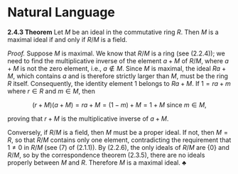 # Natural Language

**2.4.3 Theorem** Let $M$ be an ideal in the commutative ring $R$. Then $M$ is a maximal ideal if and only if $R/M$ is a field.

*Proof.* Suppose $M$ is maximal. We know that $R/M$ is a ring (see (2.2.4)); we need to find the multiplicative inverse of the element $a + M$ of $R/M$, where $a + M$ is not the zero element, i.e., $a \notin M$. Since $M$ is maximal, the ideal $Ra + M$, which contains $a$ and is therefore strictly larger than $M$, must be the ring $R$ itself. Consequently, the identity element $1$ belongs to $Ra + M$. If $1 = ra + m$ where $r \in R$ and $m \in M$, then

$$(r + M)(a + M) = ra + M = (1 - m) + M = 1 + M \text{ since } m \in M,$$

proving that $r + M$ is the multiplicative inverse of $a + M$.

Conversely, if $R/M$ is a field, then $M$ must be a proper ideal. If not, then $M = R$, so that $R/M$ contains only one element, contradicting the requirement that $1 \neq 0$ in $R/M$ (see (7) of (2.1.1)). By (2.2.6), the only ideals of $R/M$ are $\{0\}$ and $R/M$, so by the correspondence theorem (2.3.5), there are no ideals properly between $M$ and $R$. Therefore $M$ is a maximal ideal. ♣